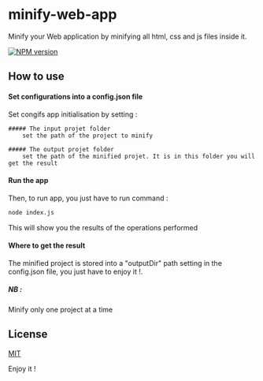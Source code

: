 # minify-web-app
Minify your Web application by minifying all html, css and js files inside it.

[![NPM version](https://img.shields.io/npm/v/minify-web-app.svg)](https://www.npmjs.com/package/minify-web-app)

## How to use

#### Set configurations into a config.json file

Set congifs app initialisation by setting :

	##### The input projet folder 
    	set the path of the project to minify
        
	##### The output projet folder 
    	set the path of the minified projet. It is in this folder you will get the result

#### Run the app

Then, to run app, you just have to run command :

```bash
node index.js
```

This will show you the results of the operations performed


#### Where to get the result
The minified project is stored into a "outputDir" path setting in the config.json file, you just have to enjoy it !.

##### NB :
Minify only one project at a time


## License

[MIT](LICENSE)


Enjoy it !